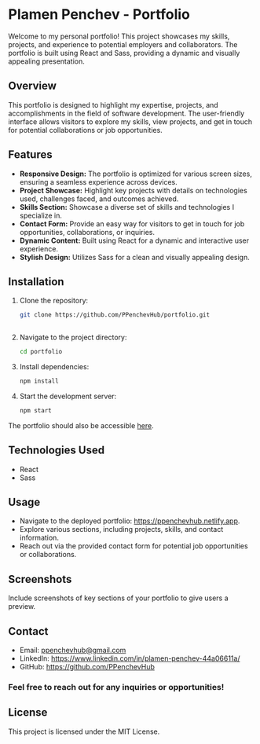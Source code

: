 # Plamen Penchev - Portfolio

Welcome to my personal portfolio! This project showcases my skills, projects, and experience to potential employers and collaborators. The portfolio is built using React and Sass, providing a dynamic and visually appealing presentation.

## Overview

This portfolio is designed to highlight my expertise, projects, and accomplishments in the field of software development. The user-friendly interface allows visitors to explore my skills, view projects, and get in touch for potential collaborations or job opportunities.

## Features

- **Responsive Design:** The portfolio is optimized for various screen sizes, ensuring a seamless experience across devices.
- **Project Showcase:** Highlight key projects with details on technologies used, challenges faced, and outcomes achieved.
- **Skills Section:** Showcase a diverse set of skills and technologies I specialize in.
- **Contact Form:** Provide an easy way for visitors to get in touch for job opportunities, collaborations, or inquiries.
- **Dynamic Content:** Built using React for a dynamic and interactive user experience.
- **Stylish Design:** Utilizes Sass for a clean and visually appealing design.

## Installation

1. Clone the repository:

   ```bash
   git clone https://github.com/PPenchevHub/portfolio.git
    
2. Navigate to the project directory:

    ```bash
    cd portfolio
    
3. Install dependencies:

    ```bash
    npm install

4. Start the development server:

    ```bash
   npm start
    
The portfolio should also be accessible 
[here](https://ppenchevhub.netlify.app).

## Technologies Used
  * React 
  * Sass


## Usage

  * Navigate to the deployed portfolio: https://ppenchevhub.netlify.app.
  * Explore various sections, including projects, skills, and contact information.
  * Reach out via the provided contact form for potential job opportunities or collaborations.
  
## Screenshots
Include screenshots of key sections of your portfolio to give users a preview.

## Contact
* Email: ppenchevhub@gmail.com
* LinkedIn: https://www.linkedin.com/in/plamen-penchev-44a06611a/
* GitHub: https://github.com/PPenchevHub
### Feel free to reach out for any inquiries or opportunities!

## License
This project is licensed under the MIT License.